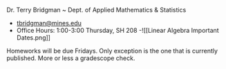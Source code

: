 Dr. Terry Bridgman ~ Dept. of Applied Mathematics & Statistics
- tbridgman@mines.edu  
- Office Hours: 1:00-3:00 Thursday, SH 208
-![[Linear Algebra Important Dates.png]]

Homeworks will be due Fridays. Only exception is the one that is currently published. More or less a gradescope check. 

